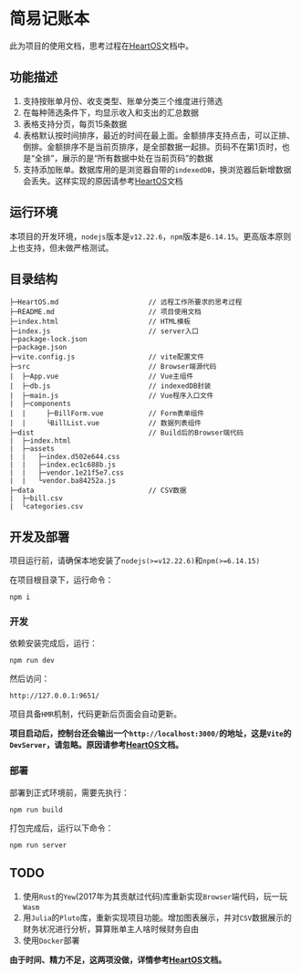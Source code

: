 # 简易记账本

此为项目的使用文档，思考过程在[HeartOS](HeartOS.md)文档中。

## 功能描述

1. 支持按账单月份、收支类型、账单分类三个维度进行筛选
2. 在每种筛选条件下，均显示收入和支出的汇总数据
3. 表格支持分页，每页15条数据
4. 表格默认按时间排序，最近的时间在最上面。金额排序支持点击，可以正排、倒排。金额排序不是当前页排序，是全部数据一起排。页码不在第1页时，也是“全排”，展示的是“所有数据中处在当前页码”的数据
5. 支持添加账单。数据库用的是浏览器自带的`indexedDB`，换浏览器后新增数据会丢失。这样实现的原因请参考[HeartOS](HeartOS.md)文档

## 运行环境

本项目的开发环境，`nodejs`版本是`v12.22.6`，`npm`版本是`6.14.15`。更高版本原则上也支持，但未做严格测试。

## 目录结构

```
├─HeartOS.md                      // 远程工作所要求的思考过程
├─README.md                       // 项目使用文档
├─index.html                      // HTML模板
├─index.js                        // server入口
├─package-lock.json
├─package.json
├─vite.config.js                  // vite配置文件
├─src                             // Browser端源代码
|  ├─App.vue                      // Vue主组件
|  ├─db.js                        // indexedDB封装
|  ├─main.js                      // Vue程序入口文件
|  ├─components
|  |     ├─BillForm.vue           // Form表单组件
|  |     └BillList.vue            // 数据列表组件
├─dist                            // Build后的Browser端代码
|  ├─index.html
|  ├─assets
|  |   ├─index.d502e644.css
|  |   ├─index.ec1c688b.js
|  |   ├─vendor.1e21f5e7.css
|  |   └vendor.ba84252a.js
├─data                            // CSV数据
|  ├─bill.csv
|  └categories.csv
```

## 开发及部署

项目运行前，请确保本地安装了`nodejs(>=v12.22.6)`和`npm(>=6.14.15)`

在项目根目录下，运行命令：

```
npm i
```

### 开发

依赖安装完成后，运行：

```
npm run dev
```

然后访问：

```
http://127.0.0.1:9651/
```

项目具备`HMR`机制，代码更新后页面会自动更新。

**项目启动后，控制台还会输出一个`http://localhost:3000/`的地址，这是`Vite`的`DevServer`，请忽略。原因请参考[HeartOS](HeartOS.md)文档。**

### 部署

部署到正式环境前，需要先执行：

```
npm run build
```

打包完成后，运行以下命令：

```
npm run server
```

## TODO

1. 使用`Rust`的`Yew`(2017年为其贡献过代码)库重新实现`Browser`端代码，玩一玩`Wasm`
2. 用`Julia`的`Pluto`库，重新实现项目功能。增加图表展示，并对`CSV`数据展示的财务状况进行分析，算算账单主人啥时候财务自由
3. 使用`Docker`部署

**由于时间、精力不足，这两项没做，详情参考[HeartOS](HeartOS.md)文档。**